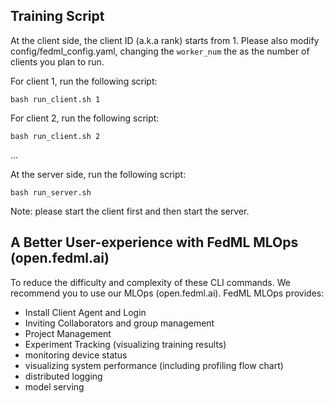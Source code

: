 ## Training Script

At the client side, the client ID (a.k.a rank) starts from 1.
Please also modify config/fedml_config.yaml, changing the `worker_num` the as the number of clients you plan to run.

For client 1, run the following script:
```
bash run_client.sh 1
```
For client 2, run the following script:
```
bash run_client.sh 2
```
...

At the server side, run the following script:
```
bash run_server.sh
```

Note: please start the client first and then start the server.


## A Better User-experience with FedML MLOps (open.fedml.ai)
To reduce the difficulty and complexity of these CLI commands. We recommend you to use our MLOps (open.fedml.ai).
FedML MLOps provides:
- Install Client Agent and Login
- Inviting Collaborators and group management
- Project Management
- Experiment Tracking (visualizing training results)
- monitoring device status
- visualizing system performance (including profiling flow chart)
- distributed logging
- model serving